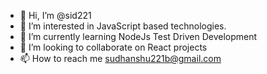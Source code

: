 - 👋 Hi, I’m @sid221
- 👀 I’m interested in JavaScript based technologies.
- 🌱 I’m currently learning NodeJs Test Driven Development 
- 💞️ I’m looking to collaborate on React projects
- 📫 How to reach me sudhanshu221b@gmail.com

<!---
sid221/sid221 is a ✨ special ✨ repository because its `README.md` (this file) appears on your GitHub profile.
You can click the Preview link to take a look at your changes.
--->
